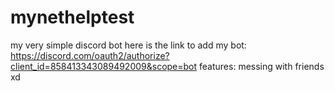 # mynethelptest
my very simple discord bot
here is the link to add my bot:
https://discord.com/oauth2/authorize?client_id=858413343089492009&scope=bot
features: messing with friends xd
